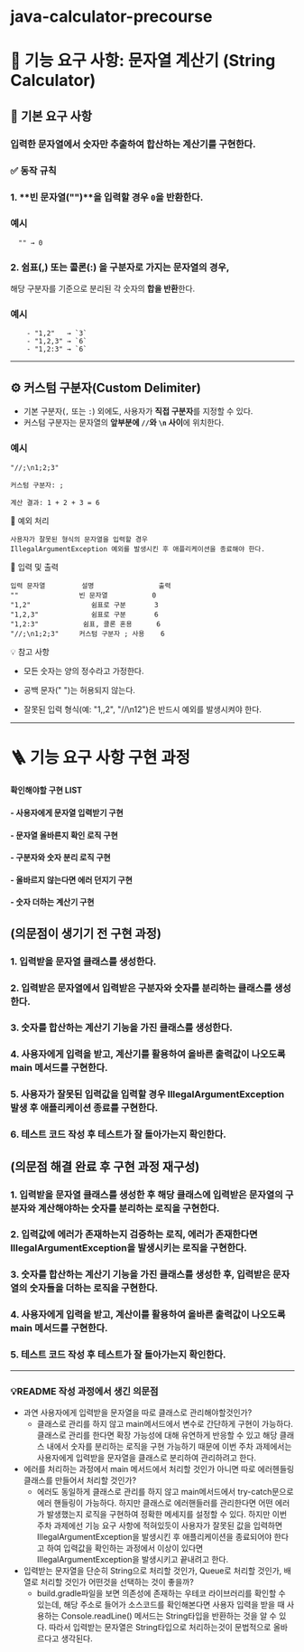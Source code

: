 # java-calculator-precourse

# 📘 기능 요구 사항: 문자열 계산기 (String Calculator)

## 🧩 기본 요구 사항

### 입력한 문자열에서 **숫자만 추출하여 합산하는 계산기**를 구현한다.

### ✅ 동작 규칙

### 1. **빈 문자열("")**을 입력할 경우 `0`을 반환한다.

### 예시

      "" → 0

### 2. **쉼표(,)** 또는 **콜론(:)** 을 구분자로 가지는 문자열의 경우,

해당 구분자를 기준으로 분리된 각 숫자의 **합을 반환**한다.

### 예시

        - "1,2"   → `3`
        - "1,2,3" → `6`
        - "1,2:3" → `6`

---

## ⚙️ 커스텀 구분자(Custom Delimiter)

- 기본 구분자(`,` 또는 `:`) 외에도, 사용자가 **직접 구분자**를 지정할 수 있다.
- 커스텀 구분자는 문자열의 **앞부분에 `//`와 `\n` 사이**에 위치한다.

### 예시

```text
"//;\n1;2;3"

커스텀 구분자: ;

계산 결과: 1 + 2 + 3 = 6
```

🚨 예외 처리

```
사용자가 잘못된 형식의 문자열을 입력할 경우
IllegalArgumentException 예외를 발생시킨 후 애플리케이션을 종료해야 한다.
```

🧪 입력 및 출력

```예시
입력 문자열	       설명	             출력
""	             빈 문자열	         0
"1,2"	            쉼표로 구분	     3
"1,2,3"	            쉼표로 구분	     6
"1,2:3"	          쉼표, 콜론 혼용	     6
"//;\n1;2;3"	 커스텀 구분자 ; 사용	 6
```

💡 참고 사항

- 모든 숫자는 양의 정수라고 가정한다.

- 공백 문자(" ")는 허용되지 않는다.

- 잘못된 입력 형식(예: "1,,2", "//\n12")은 반드시 예외를 발생시켜야 한다.

---

# 🪜 기능 요구 사항 구현 과정

#### 확인해야할 구현 LIST

#### - 사용자에게 문자열 입력받기 구현
#### - 문자열 올바른지 확인 로직 구현
#### - 구분자와 숫자 분리 로직 구현
#### - 올바르지 않는다면 에러 던지기 구현
#### - 숫자 더하는 계산기 구현

## (**의문점이 생기기 전 구현 과정**)

### 1. 입력받을 문자열 클래스를 생성한다.

### 2. 입력받은 문자열에서 입력받은 구분자와 숫자를 분리하는 클래스를 생성한다.

### 3. 숫자를 합산하는 계산기 기능을 가진 클래스를 생성한다.

### 4. 사용자에게 입력을 받고, 계산기를 활용하여 올바른 출력값이 나오도록 main 메서드를 구현한다.

### 5. 사용자가 잘못된 입력값을 입력할 경우 IllegalArgumentException 발생 후 애플리케이션 종료를 구현한다.

### 6. 테스트 코드 작성 후 테스트가 잘 돌아가는지 확인한다.



## (**의문점 해결 완료 후 구현 과정 재구성**)

### 1. 입력받을 문자열 클래스를 생성한 후 해당 클래스에 입력받은 문자열의 구분자와 계산해야하는 숫자를 분리하는 로직을 구현한다.

### 2. 입력값에 에러가 존재하는지 검증하는 로직, 에러가 존재한다면 IllegalArgumentException을 발생시키는 로직을 구현한다.

### 3. 숫자를 합산하는 계산기 기능을 가진 클래스를 생성한 후, 입력받은 문자열의 숫자들을 더하는 로직을 구현한다.

### 4. 사용자에게 입력을 받고, 계산이를 활용하여 올바른 출력값이 나오도록 main 메서드를 구현한다.

### 5. 테스트 코드 작성 후 테스트가 잘 돌아가는지 확인한다.

--- 

### 💡README 작성 과정에서 생긴 의문점

- 과연 사용자에게 입력받을 문자열을 따로 클래스로 관리해야할것인가?
    - 클래스로 관리를 하지 않고 main메서드에서 변수로 간단하게 구현이 가능하다. 클래스로 관리를 한다면 확장 가능성에 대해 유연하게 반응할 수 있고 해당 클래스 내에서 숫자를 분리하는 로직을 구현 가능하기
      때문에 이번 주차 과제에서는 사용자에게 입력받을 문자열을 클래스로 분리하여 관리하려고 한다.
- 에러를 처리하는 과정에서 main 메서드에서 처리할 것인가 아니면 따로 에러헨들링 클래스를 만들어서 처리할 것인가?
    - 에러도 동일하게 클래스로 관리를 하지 않고 main메서드에서 try-catch문으로 에러 핸들링이 가능하다. 하지만 클래스로 에러핸들러를 관리한다면 어떤 에러가 발생했는지 로직을 구현하여 정확한 메세지를
      설정할 수 있다. 하지만 이번 주차 과제에선 기능 요구 사항에 적혀있듯이 사용자가 잘못된 값을 입력하면 IllegalArgumentException을 발생시킨 후 애플리케이션을 종료되어야 한다고 하여
      입력값을 확인하는 과정에서 이상이 있다면 IllegalArgumentException을 발생시키고 끝내려고 한다.
- 입력받는 문자열을 단순히 String으로 처리할 것인가, Queue로 처리할 것인가, 배열로 처리할 것인가 어떤것을 선택하는 것이 좋을까?
    - build.gradle파일을 보면 의존성에 존재하는 우테코 라이브러리를 확인할 수 있는데, 해당 주소로 들어가 소스코드를 확인해본다면 사용자 입력을 받을 때 사용하는 Console.readLine()
      메서드는 String타입을 반환하는 것을 알 수 있다. 따라서 입력받는 문자열은 String타입으로 처리하는것이 문법적으로 올바르다고 생각된다.
